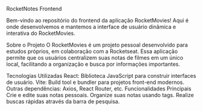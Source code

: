 RocketNotes Frontend

Bem-vindo ao repositório do frontend da aplicação RocketMovies! Aqui é onde desenvolvemos e mantemos a interface de usuário dinâmica e interativa do RocketMovies.

Sobre o Projeto
O RocketMovies é um projeto pessoal desenvolvido para estudos próprios, em colaboração com a Rocketseat. Essa aplicação permite que os usuários centralizem suas notas de filmes em um único local, facilitando a organização e busca por informações importantes.

Tecnologias Utilizadas
React: Biblioteca JavaScript para construir interfaces de usuário.
Vite: Build tool e bundler para projetos front-end modernos.
Outras dependências: Axios, React Router, etc.
Funcionalidades Principais
Crie e edite suas notas pessoais.
Organize suas notas usando tags.
Realize buscas rápidas através da barra de pesquisa.



